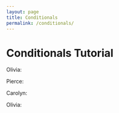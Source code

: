 ```yaml
---
layout: page
title: Conditionals
permalink: /conditionals/
---
```


# Conditionals Tutorial


Olivia:




Pierce:



Carolyn:



Olivia: